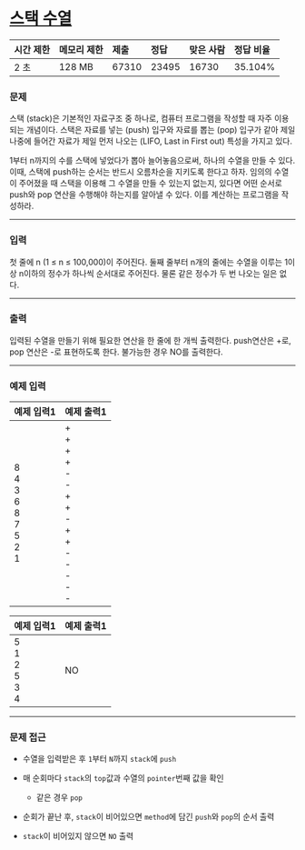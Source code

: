 # [스택 수열](https://www.acmicpc.net/problem/1874)

<div align = center>

| 시간 제한 | 메모리 제한 | 제출  | 정답  | 맞은 사람 | 정답 비율 |
| :-------- | :---------- | :---- | :---- | :-------- | :-------- |
| 2 초      | 128 MB      | 67310 | 23495 | 16730     | 35.104%   |

</div>

### 문제

스택 (stack)은 기본적인 자료구조 중 하나로, 컴퓨터 프로그램을 작성할 때 자주 이용되는 개념이다. 스택은 자료를 넣는 (push) 입구와 자료를 뽑는 (pop) 입구가 같아 제일 나중에 들어간 자료가 제일 먼저 나오는 (LIFO, Last in First out) 특성을 가지고 있다.

1부터 n까지의 수를 스택에 넣었다가 뽑아 늘어놓음으로써, 하나의 수열을 만들 수 있다. 이때, 스택에 push하는 순서는 반드시 오름차순을 지키도록 한다고 하자. 임의의 수열이 주어졌을 때 스택을 이용해 그 수열을 만들 수 있는지 없는지, 있다면 어떤 순서로 push와 pop 연산을 수행해야 하는지를 알아낼 수 있다. 이를 계산하는 프로그램을 작성하라.

---

### 입력

첫 줄에 n (1 ≤ n ≤ 100,000)이 주어진다. 둘째 줄부터 n개의 줄에는 수열을 이루는 1이상 n이하의 정수가 하나씩 순서대로 주어진다. 물론 같은 정수가 두 번 나오는 일은 없다.

---

### 출력

입력된 수열을 만들기 위해 필요한 연산을 한 줄에 한 개씩 출력한다. push연산은 +로, pop 연산은 -로 표현하도록 한다. 불가능한 경우 NO를 출력한다.

---

### 예제 입력

| 예제 입력1                                        | 예제 출력1                                                                                  |
| :------------------------------------------------ | :------------------------------------------------------------------------------------------ |
| 8<br/>4<br/>3<br/>6<br/>8<br/>7<br/>5<br/>2<br/>1 | +<br/>+<br/>+<br/>+<br/>-<br/>-<br/>+<br/>+<br/>-<br/>+<br/>+<br/>-<br/>-<br/>-<br/>-<br/>- |

| 예제 입력1                      | 예제 출력1 |
| :------------------------------ | :--------- |
| 5<br/>1<br/>2<br/>5<br/>3<br/>4 | NO         |

---

### 문제 접근

  - 수열을 입력받은 후 `1`부터 `N`까지 `stack`에 `push`

  - 매 순회마다 `stack`의 `top`값과 수열의 `pointer`번째 값을 확인

    - 같은 경우 `pop`

  - 순회가 끝난 후, `stack`이 비어있으면 `method`에 담긴 `push`와 `pop`의 순서 출력

  - `stack`이 비어있지 않으면 `NO` 출력